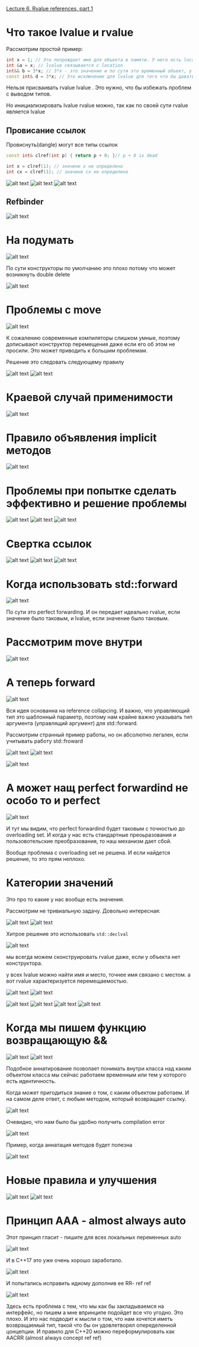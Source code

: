 [Lecture 6. Rvalue references, part 1](https://www.youtube.com/watch?v=pjo8iZQWLMY&list=PL3BR09unfgcgJPQZKaacwzGmcXMtEA-19&index=12)

# Что такое lvalue и rvalue

Рассмотрим простой пример:

```c++
int x = 1; // Это попрождает имя для объекта в памяти. У него есть location
int &a = x; // lvalue связывается с location 
int&& b = 3*x; // 3*x - это значение и по сути это временный объект, у него нет своего location, и вот rvalue дает нам этот location. По сути этот механизм продливает время жизни временного объекта в памяти. 
const int& d = 3*x; // Это исключение для lvalue для того что бы давать location для временных объектов. 
```

Нельзя присваивать rvalue lvalue . Это нужно, что бы избежать проблем с выводом типов. 

Но инициализировать lvalue rvalue можно, так как по своей сути rvalue является lvalue

## Провисание ссылок

Провиснуть(dangle) могут все типы ссылок 

```c++
const int& clref(int p) { return p + 0; }// p + 0 is dead

int x = clref(1); // значене x не определено
int сx = clref(1); // значене сx не определено
```

![alt text](image.png)
![alt text](image-1.png)
![alt text](image-2.png)

## Refbinder

![alt text](image-3.png)

# На подумать 

![alt text](image-4.png)

По сути конструкторы по умолчанию это плохо потому что может возникнуть double delete 

![alt text](image-5.png)

# Проблемы с move

![alt text](image-6.png)

К сожалению современные компиляторы слишком умные, поэтому дописывают конструктор перемещения даже если его об этом не просили. Это может приводить к большим проблемам. 

Решение это следовать следующему правилу

![alt text](image-7.png)
![alt text](image-10.png)

# Краевой случай применимости 

![alt text](image-8.png)

# Правило объявления implicit методов

![alt text](image-9.png)

# Проблемы при попытке сделать эффективно и решение проблемы

![alt text](image-11.png)
![alt text](image-12.png)
![alt text](image-13.png)

# Свертка ссылок

![alt text](image-14.png)
![alt text](image-15.png)
![alt text](image-16.png)

# Когда использовать std::forward

![alt text](image-17.png)

По сути это perfect forwarding. И он передает идеально rvalue, если значение было таковым, и lvalue, если значение было таковым. 


# Рассмотрим move внутри

![alt text](image-18.png)

# А теперь forward 

![alt text](image-19.png)

Вся идея основанна на reference collapcing. И важно, что управляющий тип это шаблонный параметр, поэтому нам крайне важно указывать тип аргумента (управлящий аргумент) для std::forward. 

Рассмотрим странный пример работы, но он абсолютно легален, если учитывать работу std::froward 

![alt text](image-20.png)
![alt text](image-21.png)

![alt text](image-23.png)

# А может нащ perfect forwardind не особо то и perfect 

![alt text](image-24.png)

И тут мы видим, что perfect forwardind будет таковым с точностью до overloading set. И когда у нас есть стандартные преоьразования и пользовотельские преобразования, то наш механизм дает сбой. 

Вообще проблема с overloading set не решена. И если найдется решение, то это прям неплохо. 


# Категории значений

Это про то какие у нас вообще есть значения. 

Рассмотрим не тривиальную задачу. Довольно интересная:

![alt text](image-26.png)
![alt text](image-25.png)

Хитрое решение это использовать `std::declval`

![alt text](image-27.png)

мы всегда можем сконструировать rvalue даже, если у объекта нет конструктора. 

у всех lvalue можно найти имя и место, точнее имя связано с местом. 
а вот rvalue характеризуется перемещаемостью.  

![alt text](image-28.png)
![alt text](image-29.png)

![alt text](image-30.png)
![alt text](image-31.png)
![alt text](image-32.png)
![alt text](image-34.png)


# Когда мы пишем функцию возвращающую &&

![alt text](image-35.png)
![alt text](image-36.png)

Подобное аннатирование позволает понимать внутри класса над каким объектом класса мы сейчас работаем временным или тем у которого есть идентичность. 

Когда может пригодиться знание о том, с каким объектом работаем. И на самом деле ответ, с любым методом, который возвращает ссылку.

![alt text](image-37.png)

Очевидно, что нам было бы удобно получить compilation error

![alt text](image-38.png)


Пример, когда аннатация методов будет полезна

![alt text](image-39.png)

# Новые правила и улучшения 

![alt text](image-40.png)
![alt text](image-41.png)

# Принцип AAA - almost always auto

Этот принцип гласит - пишите для всех локальных переменных auto

![alt text](image-42.png)

И в С++17 это уже очень хорошо заработало. 

![alt text](image-43.png)

И попытались исправить идиому дополнив ее RR- ref ref

![alt text](image-44.png)

Здесь есть проблема с тем, что мы как бы закладываемся на интерфейс, но пишем а мне впринципе подойдет все что угодно. Это плохо. И это нас подводит к мысли о том, что нам хочется иметь возвращаемый тип, такой что бы он удовлетворял опеределенной цонцепции. И правило для С++20 можно переформулировать как AACRR (almost always concept ref ref)
